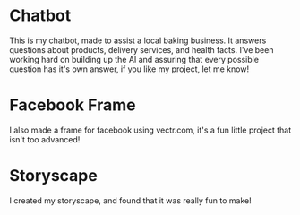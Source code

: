 # Chatbot
This is my chatbot, made to assist a local baking business.
It answers questions about products, delivery services, and health facts.
I've been working hard on building up the AI and assuring that every possible question has it's own answer, if you like my project, let me know!
# Facebook Frame
I also made a frame for facebook using vectr.com, it's a fun little project that isn't too advanced!
# Storyscape
I created my storyscape, and found that it was really fun to make!
<script src="/scripts/embed.js" data-vizorurl="https://patches.vizor.io/embed/laujarre92/test-copy" ></script>
